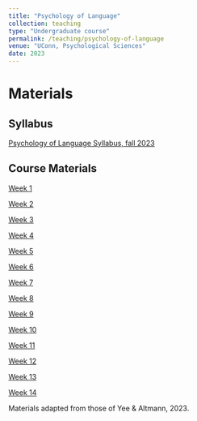 ```yaml
---
title: "Psychology of Language"
collection: teaching
type: "Undergraduate course"
permalink: /teaching/psychology-of-language
venue: "UConn, Psychological Sciences"
date: 2023
---
```



Materials
======

Syllabus
------
[Psychology of Language Syllabus, fall 2023]()

Course Materials
------

[Week 1]()

[Week 2]()

[Week 3]()

[Week 4]()

[Week 5]()

[Week 6]()

[Week 7]()

[Week 8]()

[Week 9]()

[Week 10]()

[Week 11]()

[Week 12]()

[Week 13]()

[Week 14]()

Materials adapted from those of Yee & Altmann, 2023.

